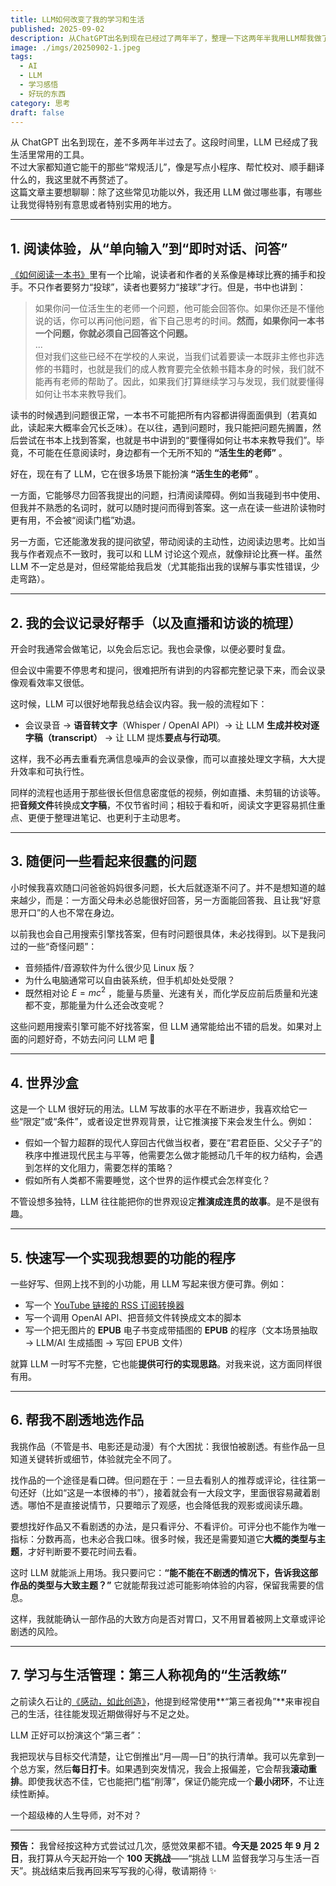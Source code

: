 ```yaml
---
title: LLM如何改变了我的学习和生活
published: 2025-09-02
description: 从ChatGPT出名到现在已经过了两年半了，整理一下这两年半我用LLM帮我做了哪些事。
image: ./imgs/20250902-1.jpeg
tags:
  - AI
  - LLM
  - 学习感悟
  - 好玩的东西
category: 思考
draft: false
---
```

从 ChatGPT 出名到现在，差不多两年半过去了。这段时间里，LLM 已经成了我生活里常用的工具。  
不过大家都知道它能干的那些“常规活儿”，像是写点小程序、帮忙校对、顺手翻译什么的，我这里就不再赘述了。  
这篇文章主要想聊聊：除了这些常见功能以外，我还用 LLM 做过哪些事，有哪些让我觉得特别有意思或者特别实用的地方。

---
## 1. 阅读体验，从“单向输入”到“即时对话、问答”

[《如何阅读一本书》](https://zh.wikipedia.org/zh-hans/%E5%A6%82%E4%BD%95%E9%96%B1%E8%AE%80%E4%B8%80%E6%9C%AC%E6%9B%B8)里有一个比喻，说读者和作者的关系像是棒球比赛的捕手和投手。不只作者要努力“投球”，读者也要努力“接球”才行。但是，书中也讲到：

> 如果你问一位活生生的老师一个问题，他可能会回答你。如果你还是不懂他说的话，你可以再问他问题，省下自己思考的时间。**然而，如果你问一本书一个问题，你就必须自己回答这个问题。**  
> ...  
> 但对我们这些已经不在学校的人来说，当我们试着要读一本既非主修也非选修的书籍时，也就是我们的成人教育要完全依赖书籍本身的时候，我们就不能再有老师的帮助了。因此，如果我们打算继续学习与发现，我们就要懂得如何让书本来教导我们。

读书的时候遇到问题很正常，一本书不可能把所有内容都讲得面面俱到（若真如此，读起来大概率会冗长乏味）。在以往，遇到问题时，我只能把问题先搁置，然后尝试在书本上找到答案，也就是书中讲到的“要懂得如何让书本来教导我们”。毕竟，不可能在任意阅读时，身边都有一个无所不知的 **“活生生的老师”** 。

好在，现在有了 LLM，它在很多场景下能扮演 **“活生生的老师”** 。

一方面，它能够尽力回答我提出的问题，扫清阅读障碍。例如当我碰到书中使用、但我并不熟悉的名词时，就可以随时提问而得到答案。这一点在读一些进阶读物时更有用，不会被“阅读门槛”劝退。

另一方面，它还能激发我的提问欲望，带动阅读的主动性，边阅读边思考。比如当我与作者观点不一致时，我可以和 LLM 讨论这个观点，就像辩论比赛一样。虽然 LLM 不一定总是对，但经常能给我启发（尤其能指出我的误解与事实性错误，少走弯路）。

---
## 2. 我的会议记录好帮手（以及直播和访谈的梳理）

开会时我通常会做笔记，以免会后忘记。我也会录像，以便必要时复盘。

但会议中需要不停思考和提问，很难把所有讲到的内容都完整记录下来，而会议录像观看效率又很低。

这时候，LLM 可以很好地帮我总结会议内容。我一般的流程如下：

- 会议录音 → **语音转文字**（Whisper / OpenAI API）→ 让 LLM **生成并校对逐字稿（transcript）** → 让 LLM 提炼**要点与行动项**。

这样，我不必再去重看充满信息噪声的会议录像，而可以直接处理文字稿，大大提升效率和可执行性。

同样的流程也适用于那些很长但信息密度低的视频，例如直播、未剪辑的访谈等。把**音频文件**转换成**文字稿**，不仅节省时间；相较于看和听，阅读文字更容易抓住重点、更便于整理进笔记、也更利于主动思考。

---
## 3. 随便问一些看起来很蠢的问题

小时候我喜欢随口问爸爸妈妈很多问题，长大后就逐渐不问了。并不是想知道的越来越少，而是：一方面父母未必总能很好回答，另一方面能回答我、且让我“好意思开口”的人也不常在身边。

以前我也会自己用搜索引擎找答案，但有时问题很具体，未必找得到。以下是我问过的一些“奇怪问题”：

- 音频插件/音源软件为什么很少见 Linux 版？
- 为什么电脑通常可以自由装系统，但手机却处处受限？
- 既然相对论 $E=mc^2$ ，能量与质量、光速有关，而化学反应前后质量和光速都不变，那能量为什么还会改变呢？

这些问题用搜索引擎可能不好找答案，但 LLM 通常能给出不错的启发。如果对上面的问题好奇，不妨去问问 LLM 吧 🤣

---
## 4. 世界沙盒

这是一个 LLM 很好玩的用法。LLM 写故事的水平在不断进步，我喜欢给它一些“限定”或“条件”，或者设定世界观背景，让它推演接下来会发生什么。例如：

- 假如一个智力超群的现代人穿回古代做当权者，要在“君君臣臣、父父子子”的秩序中推进现代民主与平等，他需要怎么做才能撼动几千年的权力结构，会遇到怎样的文化阻力，需要怎样的策略？
- 假如所有人类都不需要睡觉，这个世界的运作模式会怎样变化？

不管设想多独特，LLM 往往能把你的世界观设定**推演成连贯的故事**。是不是很有趣。

---
## 5. 快速写一个实现我想要的功能的程序

一些好写、但网上找不到的小功能，用 LLM 写起来很方便可靠。例如：

- 写一个 [YouTube 链接的 RSS 订阅转换器](https://tools.yuuz.blog/youtube-rss-converter.html)
- 写一个调用 OpenAI API、把音频文件转换成文本的脚本
- 写一个把无图片的 **EPUB** 电子书变成带插图的 **EPUB** 的程序（文本场景抽取 → LLM/AI 生成插图 → 写回 EPUB 文件）

就算 LLM 一时写不完整，它也能**提供可行的实现思路**。对我来说，这方面同样很有用。

---
## 6. 帮我不剧透地选作品

我挑作品（不管是书、电影还是动漫）有个大困扰：我很怕被剧透。有些作品一旦知道关键转折或细节，体验就完全不同了。

找作品的一个途径是看口碑。但问题在于：一旦去看别人的推荐或评论，往往第一句还好（比如“这是一本很棒的书”），接着就会有一大段文字，里面很容易藏着剧透。哪怕不是直接说情节，只要暗示了观感，也会降低我的观影或阅读乐趣。

要想找好作品又不看剧透的办法，是只看评分、不看评价。可评分也不能作为唯一指标：分数再高，也未必合我口味。很多时候，我还是需要知道它**大概的类型与主题**，才好判断要不要花时间去看。

这时 LLM 就能派上用场。我只要问它：**“能不能在不剧透的情况下，告诉我这部作品的类型与大致主题？”** 它就能帮我过滤可能影响体验的内容，保留我需要的信息。

这样，我就能确认一部作品的大致方向是否对胃口，又不用冒着被网上文章或评论剧透的风险。

---
## 7. 学习与生活管理：第三人称视角的“生活教练”

之前读久石让的[《感动，如此创造》](https://www.amazon.com/%E6%84%9F%E5%8A%A8%E5%A6%82%E6%AD%A4%E5%88%9B%E9%80%A0-%E7%B2%BE-%E6%97%A5-%E4%B9%85%E7%9F%B3%E8%AE%A9-%E4%BD%95%E5%90%AF%E5%AE%8F/dp/B06ZZ7GDBQ)，他提到经常使用**“第三者视角”**来审视自己的生活，往往能发现近期做得好与不足之处。

LLM 正好可以扮演这个“第三者”：

我把现状与目标交代清楚，让它倒推出“月—周—日”的执行清单。我可以先拿到一个总方案，然后**每日打卡**。如果遇到突发情况，我会上报偏差，它会帮我**滚动重排**。即使我状态不佳，它也能把门槛“削薄”，保证仍能完成一个**最小闭环**，不让连续性断掉。

一个超级棒的人生导师，对不对？

---

**预告：** 我曾经按这种方式尝试过几次，感觉效果都不错。**今天是 2025 年 9 月 2 日**，我打算从今天起开始一个 **100 天挑战**——“挑战 LLM 监督我学习与生活一百天”。挑战结束后我再回来写写我的心得，敬请期待 ✨

